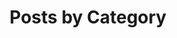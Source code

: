 ---
title: "Posts by Category"
layout: categories
permalink: /categories/
author_profile: true
sidebar:
- text: "[![GripMatix](/assets/sponsors/MetrixInsight.png)](https://www.gripmatix.com/gripmatix-citrix-sbc-vdi-scom-management-packs)"
- text: "[![NiCE](/assets/sponsors/NiCE-Blog-Ads-350x250-2024.png)](https://www.nice.de/)"
---